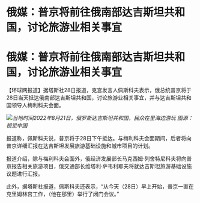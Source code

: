 # 俄媒：普京将前往俄南部达吉斯坦共和国，讨论旅游业相关事宜

# 俄媒：普京将前往俄南部达吉斯坦共和国，讨论旅游业相关事宜

【环球网报道】据塔斯社28日报道，克宫发言人佩斯科夫表示，俄总统普京将于28日当天抵达俄南部达吉斯坦共和国，讨论旅游业相关事宜，并与达吉斯坦共和国领导人梅利科夫会面。

![](https://inews.gtimg.com/om_bt/ORknpTkveKv9C3MUgZy8RYqNKlBn4g00IUK2Z417zpdlUAA/1000)_当地时间2022年8月21日，俄罗斯达吉斯坦共和国，民众在里海边游玩
图源：视觉中国_

报道称，佩斯科夫说，普京将于28日下午抵达。与梅利科夫会面期间，后者将向普京详细汇报在达吉斯坦发展旅游基础设施和城市项目的计划。

报道介绍，除与梅利科夫会面外，俄经济发展部长马克西姆·列舍特尼科夫将向普京报告相关旅游项目，俄交通部长维塔利·萨韦利耶夫将就达吉斯坦旅游基础设施议题进行汇报。

此外，据塔斯社报道，佩斯科夫还表示，“从今天（28日）早上开始，普京一直在克里姆林宫工作，（他在那里）举行了闭门会议。”


